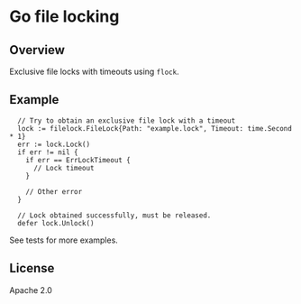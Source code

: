 # Go file locking

## Overview

Exclusive file locks with timeouts using `flock`.

## Example

```
  // Try to obtain an exclusive file lock with a timeout
  lock := filelock.FileLock{Path: "example.lock", Timeout: time.Second * 1}
  err := lock.Lock()
  if err != nil {
    if err == ErrLockTimeout {
      // Lock timeout
    }

    // Other error
  }

  // Lock obtained successfully, must be released.
  defer lock.Unlock()
```

See tests for more examples.

## License

Apache 2.0
